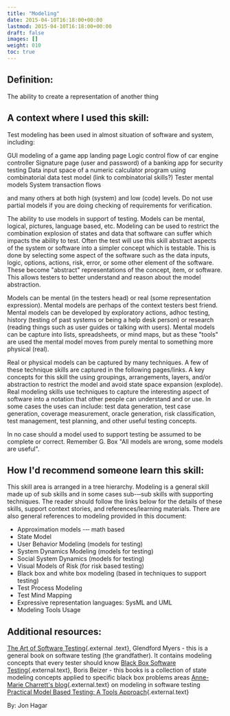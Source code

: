 ```yaml
---
title: "Modeling"
date: 2015-04-10T16:18:00+00:00
lastmod: 2015-04-10T16:18:00+00:00
draft: false
images: []
weight: 010
toc: true
---
```


## Definition:

The ability to create a representation of another thing


## A context where I used this skill:

Test modeling has been used in almost situation of software and system, including:

GUI modeling of a game app landing page
Logic control flow of car engine controller
Signature page (user and password) of a banking app for security testing
Data input space of a numeric calculator program using combinatorial data test model (link to combinatorial skills?)
Tester mental models
System transaction flows

and many others at both high (system) and low (code) levels.
Do not use partial models if you are doing checking of requirements for verification.

The ability to use models in support of testing.
Models can be mental, logical, pictures, language based, etc\.
Modeling can be used to restrict the combination explosion of states and data that software can suffer which impacts the ability to test.
Often the test will use this skill abstract aspects of the system or software into a simpler concept which is testable.
This is done by selecting some aspect of the software such as the data inputs, logic, options, actions, risk, error, or some other element of the software.
These become \"abstract\" representations of the concept, item, or software.
This allows testers to better understand and reason about the model abstraction.

Models can be mental (in the testers head) or real (some representation expression).
Mental models are perhaps of the context testers best friend.
Mental models can be developed by exploratory actions, adhoc testing, history (testing of past systems or being a help desk person) or research (reading things such as user guides or talking with users).
Mental models can be capture into lists, spreadsheets, or mind maps, but as these \"tools\" are used the mental model moves from purely mental to something more physical (real).

Real or physical models can be captured by many techniques.
A few of these technique skills are captured in the following pages/links.
A key concepts for this skill the using groupings, arrangements, layers, and/or abstraction to restrict the model and avoid state space expansion (explode).
Real modeling skills use techniques to capture the interesting aspect of software into a notation that other people can understand and or use.
In some cases the uses can include: test data generation, test case generation, coverage measurement, oracle generation, risk classification, test management, test planning, and other useful testing concepts.

In no case should a model used to support testing be assumed to be complete or correct.
Remember G. Box \"All models are wrong, some models are useful\".

## How I\'d recommend someone learn this skill:

This skill area is arranged in a tree hierarchy.
Modeling is a general skill made up of sub skills and in some cases sub-‐‑sub skills with supporting techniques.
The reader should follow the links below for the details of these skills, support context stories, and references/learning materials.
There are also general references to modeling provided in this document:

* Approximation models -‐‑ math based
* State Model
* User Behavior Modeling (models for testing)
* System Dynamics Modeling (models for testing)
* Social System Dynamics (models for testing)
* Visual Models of Risk (for risk based testing)
* Black box and white box modeling (based in techniques to support testing)
* Test Process Modeling
* Test Mind Mapping
* Expressive representation languages: SysML and UML
* Modeling Tools Usage

## Additional resources:

[The Art of Software Testing](http://www.amazon.com/The-Software-Testing-Glenford-Myers/dp/1118031962){.external
.text}, Glendford Myers - this is a general book on software testing (the grandfather). It contains modeling concepts that every tester should know
[Black Box Software Testing](http://www.amazon.com/Black-Box-Testing-Techniques-Functional-Software/dp/0471120944/ref=sr_1_1?s=books&ie=UTF8&qid=1428682569&sr=1-1&keywords=black+box+software+testing){.external.text}, Boris Beizer - this books is a collection of state modeling concepts applied to specific black box problems areas
[Anne-Marie Charrett\'s blog](http://mavericktester.com/archive/how-i-use-modelling-in-software-testing/){.external.text} on modeling in software testing
[Practical Model Based Testing: A Tools Approach](http://books.google.com/books?hl=en&lr=&id=8hAGtY4-oOoC&oi=fnd&pg=PP2&dq=model+based+testing&ots=OQatOcJHHQ&sig=9Tnl6e_OiZkI3Abf3S8oM7xZyiA#v=onepage&q=model%20based%20testing&f=false){.external.text}



By: Jon Hagar

